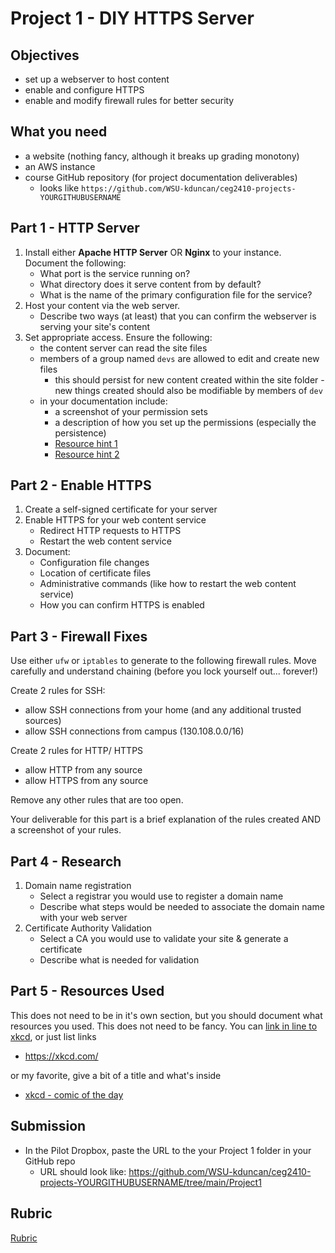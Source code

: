 # Project 1 - DIY HTTPS Server

## Objectives
- set up a webserver to host content
- enable and configure HTTPS
- enable and modify firewall rules for better security

## What you need
- a website (nothing fancy, although it breaks up grading monotony)
- an AWS instance
- course GitHub repository (for project documentation deliverables)
    - looks like `https://github.com/WSU-kduncan/ceg2410-projects-YOURGITHUBUSERNAME`

## Part 1 - HTTP Server

1. Install either **Apache HTTP Server** OR **Nginx** to your instance.  Document the following:
    - What port is the service running on?
    - What directory does it serve content from by default?
    - What is the name of the primary configuration file for the service?
2. Host your content via the web server.  
    - Describe two ways (at least) that you can confirm the webserver is serving your site's content
3. Set appropriate access.  Ensure the following:
    - the content server can read the site files
    - members of a group named `devs` are allowed to edit and create new files
        - this should persist for new content created within the site folder - new things created should also be modifiable by members of `dev`
    - in your documentation include:
        - a screenshot of your permission sets
        - a description of how you set up the permissions (especially the persistence)
        - [Resource hint 1](https://linuxize.com/post/understanding-linux-file-permissions/)
        - [Resource hint 2](https://linuxize.com/post/how-to-add-user-to-group-in-linux/)

## Part 2 - Enable HTTPS 

1. Create a self-signed certificate for your server
2. Enable HTTPS for your web content service
    - Redirect HTTP requests to HTTPS
    - Restart the web content service
3. Document:
    - Configuration file changes
    - Location of certificate files
    - Administrative commands (like how to restart the web content service)
    - How you can confirm HTTPS is enabled

## Part 3 - Firewall Fixes

Use either `ufw` or `iptables` to generate to the following firewall rules.  Move carefully and understand chaining (before you lock yourself out... forever!)

Create 2 rules for SSH:
- allow SSH connections from your home (and any additional trusted sources)
- allow SSH connections from campus (130.108.0.0/16)

Create 2 rules for HTTP/ HTTPS
- allow HTTP from any source
- allow HTTPS from any source

Remove any other rules that are too open.

Your deliverable for this part is a brief explanation of the rules created AND a screenshot of your rules.

## Part 4 - Research

1. Domain name registration
    - Select a registrar you would use to register a domain name
    - Describe what steps would be needed to associate the domain name with your web server
2. Certificate Authority Validation
    - Select a CA you would use to validate your site & generate a certificate
    - Describe what is needed for validation

## Part 5 - Resources Used

This does not need to be in it's own section, but you should document what resources you used.  This does not need to be fancy.  You can [link in line to xkcd](https://xkcd.com/), or just list links
- https://xkcd.com/

or my favorite, give a bit of a title and what's inside
- [xkcd - comic of the day](https://xkcd.com/)

## Submission

- In the Pilot Dropbox, paste the URL to the your Project 1 folder in your GitHub repo
  - URL should look like: https://github.com/WSU-kduncan/ceg2410-projects-YOURGITHUBUSERNAME/tree/main/Project1

## Rubric

[Rubric](Rubric.md)